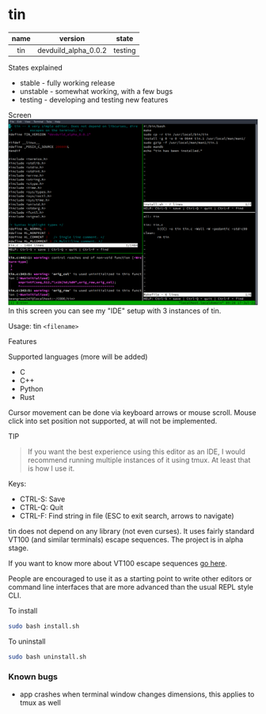 tin
===

|name|version|state|
|:---:|:---:|:---:|
|tin|devduild_alpha_0.0.2|testing|

States explained

* stable - fully working release
* unstable - somewhat working, with a few bugs
* testing - developing and testing new features

Screen
![](screen.png)
In this screen you can see my "IDE" setup with 3 instances of tin.

Usage: tin `<filename>`

Features

Supported languages (more will be added)

* C
* C++
* Python
* Rust

Cursor movement can be done via keyboard arrows or mouse scroll. Mouse click into set position not supported, at will not be implemented.

TIP
> If you want the best experience using this editor as an IDE, I would recommend running multiple instances of it using tmux. At least that is how I use it.

Keys:

* CTRL-S: Save
* CTRL-Q: Quit
* CTRL-F: Find string in file (ESC to exit search, arrows to navigate)

tin does not depend on any library (not even curses). It uses fairly standard
VT100 (and similar terminals) escape sequences. The project is in alpha
stage.

If you want to know more about VT100 escape sequences [go here](https://espterm.github.io/docs/VT100%20escape%20codes.html).

People are encouraged to use it as a starting point to write other editors or command line interfaces that are more advanced than the usual REPL style CLI.

To install
```bash
sudo bash install.sh
```
To uninstall
```bash
sudo bash uninstall.sh
```
### Known bugs
* app crashes when terminal window changes dimensions, this applies to tmux as well
